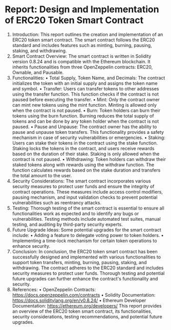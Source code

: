 # Report: Design and Implementation of ERC20 Token Smart Contract

1. Introduction: This report outlines the creation and implementation of an ERC20
token smart contract. The smart contract follows the ERC20 standard and includes
features such as minting, burning, pausing, staking, and withdrawing.
2. Smart Contract Overview: The smart contract is written in Solidity version 0.8.24 and
is compatible with the Ethereum blockchain. It inherits functionalities from three
OpenZeppelin contracts: ERC20, Ownable, and Pausable.
3. Functionalities:
• Total Supply, Token Name, and Decimals: The contract initializes the token
with an initial supply and assigns the token name and symbol.
• Transfer: Users can transfer tokens to other addresses using the transfer
function. This function checks if the contract is not paused before executing the
transfer.
• Mint: Only the contract owner can mint new tokens using the mint function.
Minting is allowed only when the contract is not paused.
• Burn: Token holders can burn their tokens using the burn function. Burning
reduces the total supply of tokens and can be done by any token holder when
the contract is not paused.
• Pause and Unpause: The contract owner has the ability to pause and unpause
token transfers. This functionality provides a safety mechanism in case of security
vulnerabilities or emergencies.
• Staking: Users can stake their tokens in the contract using the stake function.
Staking locks the tokens in the contract, and users receive rewards based on the
duration of their stake. Staking is only allowed when the contract is not paused.
• Withdrawing: Token holders can withdraw their staked tokens along with
rewards using the withdraw function. The function calculates rewards based on
the stake duration and transfers the total amount to the user.
4. Security Considerations: The smart contract incorporates various security measures
to protect user funds and ensure the integrity of contract operations. These measures
include access control modifiers, pausing mechanism, and input validation checks to
prevent potential vulnerabilities such as reentrancy attacks.
5. Testing: Thorough testing of the smart contract is essential to ensure all
functionalities work as expected and to identify any bugs or vulnerabilities. Testing
methods include automated test suites, manual testing, and auditing by third-party
security experts.
6. Future Upgrade Ideas: Some potential upgrades for the smart contract include:
• Adding a feature to delegate voting power to token holders.
• Implementing a time-lock mechanism for certain token operations to enhance
security.
7. Conclusion: In conclusion, the ERC20 token smart contract has been successfully
designed and implemented with various functionalities to support token transfers,
minting, burning, pausing, staking, and withdrawing. The contract adheres to the ERC20
standard and includes security measures to protect user funds. Thorough testing and
potential future upgrades can further enhance the contract's functionality and security.
8. References:
• OpenZeppelin Contracts: https://docs.openzeppelin.com/contracts
• Solidity Documentation: https://docs.soliditylang.org/en/v0.8.24/
• Ethereum Developer Documentation: https://ethereum.org/developers/
This report provides an overview of the ERC20 token smart contract, its functionalities,
security considerations, testing recommendations, and potential future upgrades.
